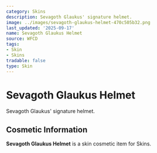 ```yaml
---
category: Skins
description: Sevagoth Glaukus' signature helmet.
image: ../images/sevagoth-glaukus-helmet-470c505b32.png
last_updated: '2025-09-17'
name: Sevagoth Glaukus Helmet
source: WFCD
tags:
- Skin
- Skins
tradable: false
type: Skin
---
```


# Sevagoth Glaukus Helmet

Sevagoth Glaukus' signature helmet.

## Cosmetic Information

**Sevagoth Glaukus Helmet** is a skin cosmetic item for Skins.

